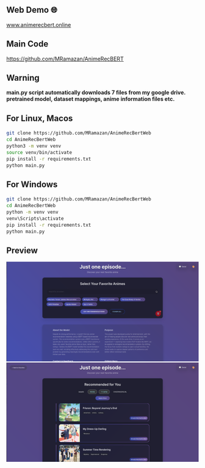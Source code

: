 ## Web Demo 🌐
www.animerecbert.online

## Main Code
https://github.com/MRamazan/AnimeRecBERT

## Warning
**main.py script automatically downloads 7 files from my google drive. pretrained model, dataset mappings, anime information files etc.**

## For Linux, Macos
```bash
git clone https://github.com/MRamazan/AnimeRecBertWeb
cd AnimeRecBertWeb
python3 -m venv venv
source venv/bin/activate 
pip install -r requirements.txt
python main.py
```

## For Windows
```bash
git clone https://github.com/MRamazan/AnimeRecBertWeb
cd AnimeRecBertWeb
python -m venv venv
venv\Scripts\activate 
pip install -r requirements.txt
python main.py
```

## Preview
<img src="favorites-selection.jpg" alt="Recommendations" width="700">
<img src="recommendations.jpg" alt="Favorite Selection" width="700">

